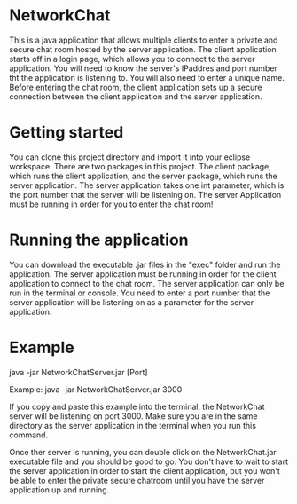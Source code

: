 # NetworkChat
This is a java application that allows multiple clients to enter a private and secure chat room 
hosted by the server application. The client application starts off in a login page, which allows you to
connect to the server application. You will need to know the server's IPaddres and port number tht the application
is listening to. You will also need to enter a unique name. Before entering the chat room, the client application 
sets up a secure connection between the client application and the server application.

# Getting started
You can clone this project directory and import it into your eclipse workspace. There are two packages 
in this project. The client package, which runs the client application, and the server package, which runs
the server application. The server application takes one int parameter, which is the port number that the server
will be listening on. The server Application must be running in order for you to enter the chat room!

# Running the application
You can download the executable .jar files in the "exec" folder and run the application.
The server application must be running in order for the client application to connect to the chat room. 
The server application can only be run in the terminal or console. You need to enter a port number that the server application
will be listening on as a parameter for the server application.

# Example
java -jar NetworkChatServer.jar [Port]

Example: 
java -jar NetworkChatServer.jar 3000

If you copy and paste this example into the terminal, the NetworkChat server will be listening on port 3000.
Make sure you are in the same directory as the server application in the terminal when you run this command.

Once ther server is running, you can double click on the NetworkChat.jar executable file and you should be good
to go. You don't have to wait to start the server application in order to start the client application, but you 
won't be able to enter the private secure chatroom until you have the server application up and running.
